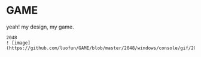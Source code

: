 # GAME
yeah! my design, my game.
~~~~~~~~~~~
2048
! [image](https://github.com/luofun/GAME/blob/master/2048/windows/console/gif/2048console.gif)
